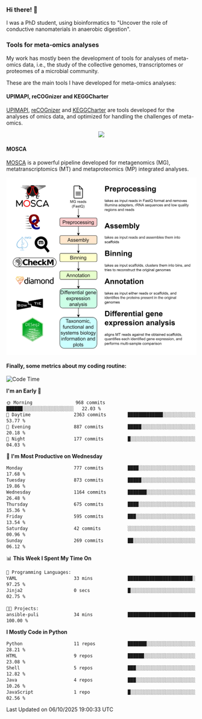 ### Hi there! 👋

I was a PhD student, using bioinformatics to "Uncover the role of conductive nanomaterials in anaerobic digestion".

### Tools for meta-omics analyses

My work has mostly been the development of tools for analyses of meta-omics data, i.e., the study of the collective genomes, transcriptomes or proteomes of a microbial community.

These are the main tools I have developed for meta-omics analyses:

#### UPIMAPI, reCOGnizer and KEGGCharter

[UPIMAPI](https://github.com/iquasere/UPIMAPI), [reCOGnizer](https://github.com/iquasere/reCOGnizer) and [KEGGCharter](https://github.com/iquasere/KEGGCharter) are tools developed for the analyses of omics data, and optimized for handling the challenges of meta-omics.

<p align="center">
    <img src="assets/annotation_paper.png">
</p>

#### MOSCA

[MOSCA](https://github.com/iquasere/MOSCA) is a powerful pipeline developed for metagenomics (MG), metatranscriptomics (MT) and metaproteomics (MP) integrated analyses.

<p align="center">
    <img src="assets/mosca_workflow.png" align="center" width="700">
</p>


#### Finally, some metrics about my coding routine:

<!--START_SECTION:waka-->
![Code Time](http://img.shields.io/badge/Code%20Time-1%2C043%20hrs%2026%20mins-blue)

**I'm an Early 🐤** 

```text
🌞 Morning                968 commits         ██████░░░░░░░░░░░░░░░░░░░   22.03 % 
🌆 Daytime                2363 commits        █████████████░░░░░░░░░░░░   53.77 % 
🌃 Evening                887 commits         █████░░░░░░░░░░░░░░░░░░░░   20.18 % 
🌙 Night                  177 commits         █░░░░░░░░░░░░░░░░░░░░░░░░   04.03 % 
```
📅 **I'm Most Productive on Wednesday** 

```text
Monday                   777 commits         ████░░░░░░░░░░░░░░░░░░░░░   17.68 % 
Tuesday                  873 commits         █████░░░░░░░░░░░░░░░░░░░░   19.86 % 
Wednesday                1164 commits        ███████░░░░░░░░░░░░░░░░░░   26.48 % 
Thursday                 675 commits         ████░░░░░░░░░░░░░░░░░░░░░   15.36 % 
Friday                   595 commits         ███░░░░░░░░░░░░░░░░░░░░░░   13.54 % 
Saturday                 42 commits          ░░░░░░░░░░░░░░░░░░░░░░░░░   00.96 % 
Sunday                   269 commits         ██░░░░░░░░░░░░░░░░░░░░░░░   06.12 % 
```


📊 **This Week I Spent My Time On** 

```text
💬 Programming Languages: 
YAML                     33 mins             ████████████████████████░   97.25 % 
Jinja2                   0 secs              █░░░░░░░░░░░░░░░░░░░░░░░░   02.75 % 

🐱‍💻 Projects: 
ansible-puli             34 mins             █████████████████████████   100.00 % 
```

**I Mostly Code in Python** 

```text
Python                   11 repos            ███████░░░░░░░░░░░░░░░░░░   28.21 % 
HTML                     9 repos             ██████░░░░░░░░░░░░░░░░░░░   23.08 % 
Shell                    5 repos             ███░░░░░░░░░░░░░░░░░░░░░░   12.82 % 
Java                     4 repos             ███░░░░░░░░░░░░░░░░░░░░░░   10.26 % 
JavaScript               1 repo              █░░░░░░░░░░░░░░░░░░░░░░░░   02.56 % 
```




 Last Updated on 06/10/2025 19:00:33 UTC
<!--END_SECTION:waka-->
